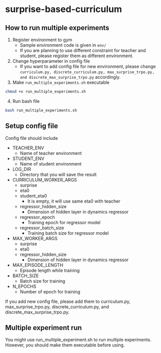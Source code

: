 # surprise-based-curriculum

## How to run multiple experiments

1. Register environment to gym
    * Sample environment code is given in `env/`
    * If you are planning to use different constraint for teacher and student, please register them as different environment.
2. Change hyperparameter in config file
    * If you want to add config file for new environment, please change `curriculum.py, discrete_curriculum.py, max_surprise_trpo.py, and discrete_max_surprise_trpo.py` accordingly.
3. Make `run_multiple_experiments.sh` executable
```bash
chmod +x run_multiple_experiments.sh
```
4. Run bash file
```bash
bash run_multiple_experiments.sh
```

## Setup config file
Config file should include 
* TEACHER_ENV
    * Name of teacher environment
* STUDENT_ENV
    * Name of student environment
* LOG_DIR
    * Directory that you will save the result
* CURRICULUM_WORKER_ARGS
    * surprise
    * eta0
    * student_eta0
        * It is empty, it will use same eta0 with teacher
    * regressor_hidden_size
        * Dimension of hidden layer in dynamics regressor
    * regressor_epoch
        * Training epoch for regressor model
    * regressor_batch_size
        * Training batch size for regressor model
* MAX_WORKER_ARGS
    * surprise
    * eta0
    * regressor_hidden_size
        * Dimension of hidden layer in dynamics regressor
* MAX_EPISODE_LENGTH
    * Episode length while training
* BATCH_SIZE
    * Batch size for training
* N_EPOCHS
    * Number of epoch for training

If you add new config file, please add them to curriculum.py, max_surprise_trpo.py, discrete_curriculum.py, and discrete_max_surprise_trpo.py.

## Multiple experiment run
You might use run_multiple_experiment.sh to run multiple experiments. However, you should make them executable before using.

